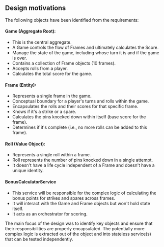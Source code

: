 ## Design motivations

The following objects have been identified from the requirements:

#### Game (Aggregate Root):

* This is the central aggregate.
* A Game controls the flow of Frames and ultimately calculates the Score.
* Manage the state of the game, including whose turn it is and if the game is over.
* Contains a collection of Frame objects (10 frames).
* Accepts rolls from a player.
* Calculates the total score for the game.

#### Frame (Entity):

* Represents a single frame in the game.
* Conceptual boundary for a player's turns and rolls within the game.
* Encapsulates the rolls and their scores for that specific frame.
* Knows if it's a strike or a spare.
* Calculates the pins knocked down within itself (base score for the frame).
* Determines if it's complete (i.e., no more rolls can be added to this frame).

#### Roll (Value Object):

* Represents a single roll within a frame.
* Roll represents the number of pins knocked down in a single attempt.
* It doesn't have a life cycle independent of a Frame and doesn't have a unique identity.

#### BonusCalculatorService

* This service will be responsible for the complex logic of calculating the bonus points for strikes and spares across frames.
* It will interact with the Game and Frame objects but won't hold state itself.
* It acts as an orchestrator for scoring.

The main focus of the design was to identify key objects and ensure that their responsibilities are properly encapsulated.
The potentially more complex logic is extracted out of the object and into stateless service(s) that can be tested independently.
